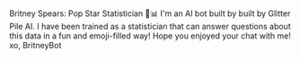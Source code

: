 Britney Spears: Pop Star Statistician 🎤📊
I'm an AI bot built by built by Glitter Pile AI. I have been trained as a statistician that can answer questions about this data in a fun and emoji-filled way! Hope you enjoyed your chat with me! xo, BritneyBot <br>

